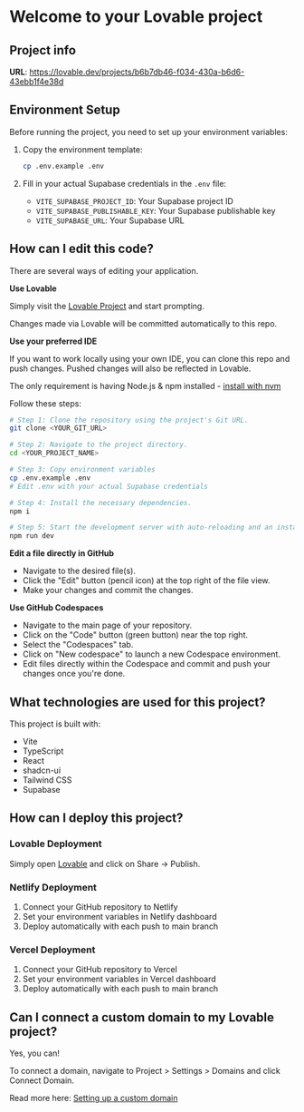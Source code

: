 # Welcome to your Lovable project

## Project info

**URL**: https://lovable.dev/projects/b6b7db46-f034-430a-b6d6-43ebb1f4e38d

## Environment Setup

Before running the project, you need to set up your environment variables:

1. Copy the environment template:
   ```sh
   cp .env.example .env
   ```

2. Fill in your actual Supabase credentials in the `.env` file:
   - `VITE_SUPABASE_PROJECT_ID`: Your Supabase project ID
   - `VITE_SUPABASE_PUBLISHABLE_KEY`: Your Supabase publishable key
   - `VITE_SUPABASE_URL`: Your Supabase URL

## How can I edit this code?

There are several ways of editing your application.

**Use Lovable**

Simply visit the [Lovable Project](https://lovable.dev/projects/b6b7db46-f034-430a-b6d6-43ebb1f4e38d) and start prompting.

Changes made via Lovable will be committed automatically to this repo.

**Use your preferred IDE**

If you want to work locally using your own IDE, you can clone this repo and push changes. Pushed changes will also be reflected in Lovable.

The only requirement is having Node.js & npm installed - [install with nvm](https://github.com/nvm-sh/nvm#installing-and-updating)

Follow these steps:

```sh
# Step 1: Clone the repository using the project's Git URL.
git clone <YOUR_GIT_URL>

# Step 2: Navigate to the project directory.
cd <YOUR_PROJECT_NAME>

# Step 3: Copy environment variables
cp .env.example .env
# Edit .env with your actual Supabase credentials

# Step 4: Install the necessary dependencies.
npm i

# Step 5: Start the development server with auto-reloading and an instant preview.
npm run dev
```

**Edit a file directly in GitHub**

- Navigate to the desired file(s).
- Click the "Edit" button (pencil icon) at the top right of the file view.
- Make your changes and commit the changes.

**Use GitHub Codespaces**

- Navigate to the main page of your repository.
- Click on the "Code" button (green button) near the top right.
- Select the "Codespaces" tab.
- Click on "New codespace" to launch a new Codespace environment.
- Edit files directly within the Codespace and commit and push your changes once you're done.

## What technologies are used for this project?

This project is built with:

- Vite
- TypeScript
- React
- shadcn-ui
- Tailwind CSS
- Supabase

## How can I deploy this project?

### Lovable Deployment
Simply open [Lovable](https://lovable.dev/projects/b6b7db46-f034-430a-b6d6-43ebb1f4e38d) and click on Share -> Publish.

### Netlify Deployment
1. Connect your GitHub repository to Netlify
2. Set your environment variables in Netlify dashboard
3. Deploy automatically with each push to main branch

### Vercel Deployment
1. Connect your GitHub repository to Vercel
2. Set your environment variables in Vercel dashboard
3. Deploy automatically with each push to main branch

## Can I connect a custom domain to my Lovable project?

Yes, you can!

To connect a domain, navigate to Project > Settings > Domains and click Connect Domain.

Read more here: [Setting up a custom domain](https://docs.lovable.dev/tips-tricks/custom-domain#step-by-step-guide)
